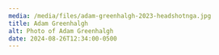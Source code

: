 ```yaml
---
media: /media/files/adam-greenhalgh-2023-headshotnga.jpg
title: Adam Greenhalgh
alt: Photo of Adam Greenhalgh
date: 2024-08-26T12:34:00-0500
---
```

